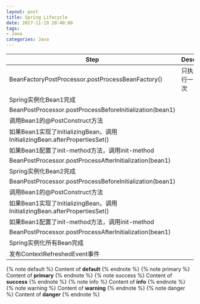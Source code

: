 ```yaml
---
layout: post
title: Spring Lifecycle
date: 2017-11-19 20:40:00
tags:
- Java
categories: Java
---
```




|                            Step                                           |                 Desc              |
| ------------------------------------------------------------------------- | --------------------------------- |
| BeanFactoryPostProcessor.postProcessBeanFactory()                         |     只执行一次                      |
| Spring实例化Bean1完成                                                       |                                    |
| BeanPostProcessor.postProcessBeforeInitialization(bean1)                   |                                    |
| 调用Bean1的@PostConstruct方法                                                |                                   |
| 如果Bean1实现了InitializingBean，调用InitializingBean.afterPropertiesSet()   |                                    |
| 如果Bean1配置了init-method方法，调用init-method                               |                                    |
| BeanPostProcessor.postProcessAfterInitialization(bean1)                   |                                     |
| Spring实例化Bean2完成                                                       |                                     |
| BeanPostProcessor.postProcessBeforeInitialization(bean1)                   |                                    |
| 调用Bean1的@PostConstruct方法                                                |                                   |
| 如果Bean1实现了InitializingBean，调用InitializingBean.afterPropertiesSet()   |                                    |
| 如果Bean1配置了init-method方法，调用init-method                               |                                    |
| BeanPostProcessor.postProcessAfterInitialization(bean1)                   |                                     |
| Spring实例化所有Bean完成                                                     |                                     |
| 发布ContextRefreshedEvent事件                                               |                                     |


{% note default %} Content of **default** {% endnote %}
{% note primary %} Content of **primary** {% endnote %}
{% note success %} Content of **success** {% endnote %}
{% note info %} Content of **info** {% endnote %}
{% note warning %} Content of **warning** {% endnote %}
{% note danger %} Content of **danger** {% endnote %}

